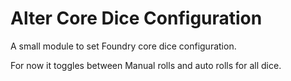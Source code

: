 # Alter Core Dice Configuration
A small module to set Foundry core dice configuration.

For now it toggles between Manual rolls and auto rolls for all dice.
